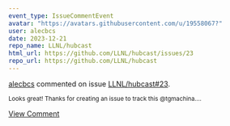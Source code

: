 ```yaml
---
event_type: IssueCommentEvent
avatar: "https://avatars.githubusercontent.com/u/19558067?"
user: alecbcs
date: 2023-12-21
repo_name: LLNL/hubcast
html_url: https://github.com/LLNL/hubcast/issues/23
repo_url: https://github.com/LLNL/hubcast
---
```


<a href='https://github.com/alecbcs' target='_blank'>alecbcs</a> commented on issue <a href='https://github.com/LLNL/hubcast/issues/23' target='_blank'>LLNL/hubcast#23</a>.

<small>Looks great! Thanks for creating an issue to track this @tgmachina....</small>

<a href='https://github.com/LLNL/hubcast/issues/23' target='_blank'>View Comment</a>